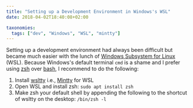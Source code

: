```yaml
---
title: "Setting up a Development Environment in Windows's WSL"
date: 2018-04-02T18:40:08+02:00

taxonomies:
  tags: ["dev", "Windows", "WSL", "mintty"]
---
```


Setting up a development environment had always been difficult but became much
easier with the lunch of [Windows Subsystem for
Linux](http://wsl-guide.org/en/latest/background.html) (WSL). Because Windows's
default terminal `cmd` is a shame and I prefer using [zsh](https://www.zsh.org)
over [bash](https://www.gnu.org/software/bash/), I recommend to do the following:

<!-- more -->

1. Install [wsltty](https://github.com/mintty/wsltty) i.e.,
   [Mintty](https://mintty.github.io/) for WSL
2. Open WSL and install zsh: `sudo apt install zsh`
3. Make zsh your default shell by appending the following to the shortcut of
   wsltty on the desktop: `/bin/zsh -l`
